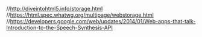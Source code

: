 //http://diveintohtml5.info/storage.html
//https://html.spec.whatwg.org/multipage/webstorage.html
//https://developers.google.com/web/updates/2014/01/Web-apps-that-talk-Introduction-to-the-Speech-Synthesis-API
